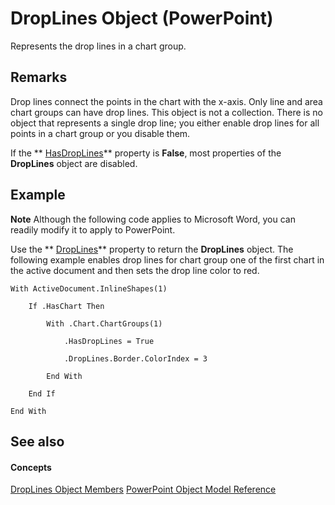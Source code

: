 
# DropLines Object (PowerPoint)

Represents the drop lines in a chart group.


## Remarks

Drop lines connect the points in the chart with the x-axis. Only line and area chart groups can have drop lines. This object is not a collection. There is no object that represents a single drop line; you either enable drop lines for all points in a chart group or you disable them.

If the  ** [HasDropLines](d957d6c6-acde-7ef0-9786-6f0f32d29253.md)** property is **False**, most properties of the  **DropLines** object are disabled.


## Example




 **Note**  Although the following code applies to Microsoft Word, you can readily modify it to apply to PowerPoint.

Use the  ** [DropLines](5646620d-e023-5953-4c91-34234de15b30.md)** property to return the **DropLines** object. The following example enables drop lines for chart group one of the first chart in the active document and then sets the drop line color to red.




```
With ActiveDocument.InlineShapes(1)

    If .HasChart Then

        With .Chart.ChartGroups(1)

            .HasDropLines = True

            .DropLines.Border.ColorIndex = 3

        End With

    End If

End With
```


## See also


#### Concepts


 [DropLines Object Members](9920ed68-8a64-9cc4-b498-a7bab657f83e.md)
 [PowerPoint Object Model Reference](00acd64a-5896-0459-39af-98df2849849e.md)
